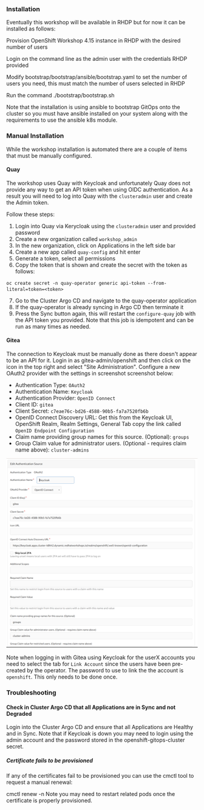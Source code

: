 ### Installation

Eventually this workshop will be available in RHDP but for now it can be installed as follows:

Provision OpenShift Workshop 4.15 instance in RHDP with the desired number of users

Login on the command line as the admin user with the credentials RHDP provided

Modify bootstrap/bootstrap/ansible/bootstrap.yaml to set the number of users you need, this must match the number of users selected in RHDP

Run the command ./bootstrap/bootstrap.sh

Note that the installation is using ansible to bootstrap GitOps onto the cluster so you must have ansible installed on your system along with the requirements to use the ansible k8s module.

### Manual Installation

While the workshop installation is automated there are a couple of items that must be manually configured.

#### Quay

The workshop uses Quay with Keycloak and unfortunately Quay does not provide any way to get an API token when using OIDC authentication. As a result
you will need to log into Quay with the `clusteradmin` user and create the Admin token.

Follow these steps:

1. Login into Quay via Kerycloak using the `clusteradmin` user and provided password
2. Create a new organization called `workshop_admin`
3. In the new organization, click on Applications in the left side bar
4. Create a new app called `quay-config` and hit enter
5. Generate a token, select all permissions
6. Copy the token that is shown and create the secret with the token as follows:

```
oc create secret -n quay-operator generic api-token --from-literal=token=<token>
```

7. Go to the Cluster Argo CD and navigate to the quay-operator application
8. If the quay-operator is already syncing in Argo CD then terminate it
9. Press the Sync button again, this will restart the `configure-quay` job with the API token you provided. Note that this job is idempotent and can be run as many times as needed.

#### Gitea

The connection to Keycloak must be manually done as there doesn't appear to be an API for it. Login in as gitea-admin/openshift and then click on the icon in the
top right and select "Site Administration". Configure a new OAuth2 provider with the settings in screenshot screenshot below:

* Authentication Type: `OAuth2`
* Authentication Name: `Keycloak`
* Authentication Provider: `OpenID Connect`
* Client ID: `gitea`
* Client Secret: `c7eae76c-bd26-4588-90b5-fa7a7520fb6b`
* OpenID Connect Discovery URL: Get this from the Keycloak UI, OpenShift Realm, Realm Settings, General Tab copy the link called `OpenID Endpoint Configuration`
* Claim name providing group names for this source. (Optional): `groups`
* Group Claim value for administrator users. (Optional - requires claim name above): `cluster-admins`

![alt text](https://raw.githubusercontent.com/AdvancedDevSecOpsWorkshop/bootstrap/main/docs/img/gitea-keycloak.png)

Note when logging in with Gitea using Keycloak for the userX accounts you need to select the tab for `Link Account` since the users have been pre-created by the operator. The password to use to link the the account is `openshift`. This only needs to be done once.

### Troubleshooting
#### Check in Cluster Argo CD that all Applications are in Sync and not Degraded
Login into the Cluster Argo CD and ensure that all Applications are Healthy and in Sync. Note that if Keycloak is down you may need to login using the admin account and the password stored in the openshift-gitops-cluster secret.

##### Certificate fails to be provisioned
If any of the certificates fail to be provisioned you can use the cmctl tool to request a manual renewal:

cmctl renew <xxxxx> -n <namespace>
Note you may need to restart related pods once the certificate is properly provisioned.
